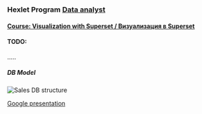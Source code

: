 ### Hexlet Program [Data analyst](https://ru.hexlet.io/programs/data-analytics)
#### [Course: Visualization with Superset / Визуализация в Superset ](https://ru.hexlet.io/courses/visualization-superset)

#### TODO:
.....

##### DB Model
![Sales DB structure](assets/db_structure.png)

[Google presentation]()

